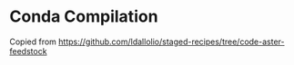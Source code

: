 # Conda Compilation

Copied from https://github.com/ldallolio/staged-recipes/tree/code-aster-feedstock

